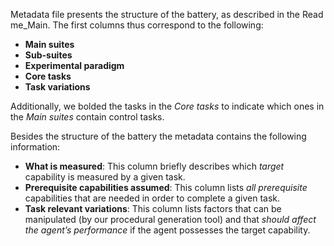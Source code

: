 Metadata file presents the structure of the battery, as described in the Read me_Main. The first columns thus correspond to the following: 
* **Main suites**
* **Sub-suites**
* **Experimental paradigm**
* **Core tasks**
* **Task variations**

Additionally, we bolded the tasks in the *Core tasks* to indicate which ones in the *Main suites* contain control tasks.

Besides the structure of the battery the metadata contains the following information: 
* **What is measured**: This column briefly describes which *target* capability is measured by a given task.
* **Prerequisite capabilities assumed**: This column lists *all prerequisite* capabilities that are needed in order to complete a given task.
* **Task relevant variations**: This column lists factors that can be manipulated (by our procedural generation tool) and that *should affect the agent’s performance* if the agent possesses the target capability. 
 
